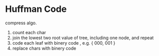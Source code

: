 # Huffman Code

compress algo.

1. count each char
2. join the lowest two root value of tree, including one node, and repeat
3. code each leaf with binery code , e.g. { 000, 001 }
4. replace chars with binery code

